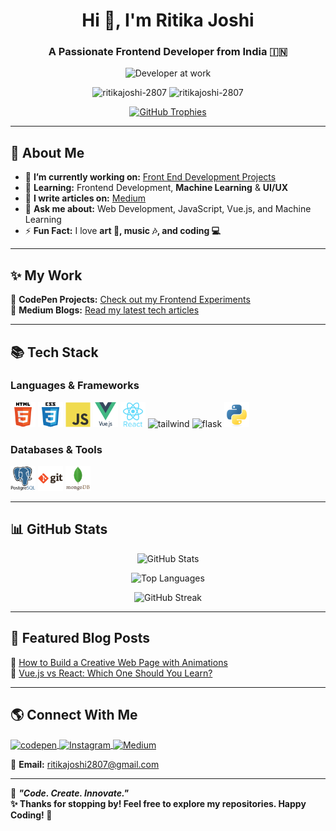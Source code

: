 <h1 align="center">Hi 👋, I'm Ritika Joshi</h1>
<h3 align="center">A Passionate Frontend Developer from India 🇮🇳</h3>

<p align="center">
  <img src="https://github.com/RitikaJoshi-2807/RitikaJoshi-2807/blob/main/person-playing-3d-video-games-device.jpg" alt="Developer at work" width="600"/>
</p>


<p align="center">
  <img src="https://komarev.com/ghpvc/?username=ritikajoshi-2807&label=Profile%20views&color=0e75b6&style=flat" alt="ritikajoshi-2807" />
  <img src="https://img.shields.io/github/followers/ritikajoshi-2807?label=Followers&style=social" alt="ritikajoshi-2807" />
</p>

<p align="center">
  <a href="https://github.com/ryo-ma/github-profile-trophy">
    <img src="https://github-profile-trophy.vercel.app/?username=ritikajoshi-2807&theme=radical&no-frame=true&margin-w=15&margin-h=15" alt="GitHub Trophies"/>
  </a>
</p>

---

## 🚀 About Me  
- 🔭 **I’m currently working on:** [Front End Development Projects](https://codepen.io/ritikajoshi-2807/pen/rNYgMdQ)  
- 🌱 **Learning:** Frontend Development, **Machine Learning** & **UI/UX**  
- 📝 **I write articles on:** [Medium](https://medium.com/@ritikajoshi2807)  
- 💬 **Ask me about:** Web Development, JavaScript, Vue.js, and Machine Learning  
- ⚡ **Fun Fact:** I love **art 🎨, music 🎶, and coding 💻**  

---

## ✨ My Work  
📌 **CodePen Projects:** [Check out my Frontend Experiments](https://codepen.io/ritikajoshi-2807)  
📌 **Medium Blogs:** [Read my latest tech articles](https://medium.com/@ritikajoshi2807)  

---

## 📚 Tech Stack  
### **Languages & Frameworks**  
<p align="left">
  <img src="https://raw.githubusercontent.com/devicons/devicon/master/icons/html5/html5-original-wordmark.svg" alt="html5" width="40" height="40"/> 
  <img src="https://raw.githubusercontent.com/devicons/devicon/master/icons/css3/css3-original-wordmark.svg" alt="css3" width="40" height="40"/> 
  <img src="https://raw.githubusercontent.com/devicons/devicon/master/icons/javascript/javascript-original.svg" alt="javascript" width="40" height="40"/> 
  <img src="https://raw.githubusercontent.com/devicons/devicon/master/icons/vuejs/vuejs-original-wordmark.svg" alt="vuejs" width="40" height="40"/> 
  <img src="https://raw.githubusercontent.com/devicons/devicon/master/icons/react/react-original-wordmark.svg" alt="react" width="40" height="40"/> 
  <img src="https://www.vectorlogo.zone/logos/tailwindcss/tailwindcss-icon.svg" alt="tailwind" width="40" height="40"/>
  <img src="https://www.vectorlogo.zone/logos/pocoo_flask/pocoo_flask-icon.svg" alt="flask" width="40" height="40"/> 
  <img src="https://raw.githubusercontent.com/devicons/devicon/master/icons/python/python-original.svg" alt="python" width="40" height="40"/> 
</p>

### **Databases & Tools**  
<p align="left">
  <img src="https://raw.githubusercontent.com/devicons/devicon/master/icons/postgresql/postgresql-original-wordmark.svg" alt="postgresql" width="40" height="40"/> 
  <img src="https://raw.githubusercontent.com/devicons/devicon/master/icons/git/git-original-wordmark.svg" alt="git" width="40" height="40"/> 
  <img src="https://raw.githubusercontent.com/devicons/devicon/master/icons/mongodb/mongodb-original-wordmark.svg" alt="mongodb" width="40" height="40"/> 
</p>

---

## 📊 GitHub Stats  
<p align="center">
  <img src="https://github-readme-stats.vercel.app/api?username=ritikajoshi-2807&show_icons=true&theme=radical" alt="GitHub Stats" />
</p>

<p align="center">
  <img src="https://github-readme-stats.vercel.app/api/top-langs/?username=ritikajoshi-2807&layout=compact&theme=radical" alt="Top Languages" />
</p>

<p align="center">
  <img src="https://github-readme-streak-stats.herokuapp.com/?user=ritikajoshi-2807&theme=radical" alt="GitHub Streak" />
</p>

---

## 📌 Featured Blog Posts  
<!-- BLOG-POST-LIST:START -->
🔹 [How to Build a Creative Web Page with Animations](https://medium.com/@ritikajoshi2807)  
🔹 [Vue.js vs React: Which One Should You Learn?](https://medium.com/@ritikajoshi2807)  
<!-- BLOG-POST-LIST:END -->

---

## 🌎 Connect With Me  
<p align="left">
  <a href="https://codepen.io/ritikajoshi-2807" target="blank">
    <img align="center" src="https://raw.githubusercontent.com/rahuldkjain/github-profile-readme-generator/master/src/images/icons/Social/codepen.svg" alt="codepen" height="30" width="40" />
  </a>
  <a href="https://instagram.com/ritikajoshi2807" target="blank">
    <img align="center" src="https://raw.githubusercontent.com/rahuldkjain/github-profile-readme-generator/master/src/images/icons/Social/instagram.svg" alt="Instagram" height="30" width="40" />
  </a>
  <a href="https://medium.com/@ritikajoshi2807" target="blank">
    <img align="center" src="https://raw.githubusercontent.com/rahuldkjain/github-profile-readme-generator/master/src/images/icons/Social/medium.svg" alt="Medium" height="30" width="40" />
  </a>
</p>

📧 **Email:** [ritikajoshi2807@gmail.com](mailto:ritikajoshi2807@gmail.com)  

---

🚀 **_"Code. Create. Innovate."_**  
**✨ Thanks for stopping by! Feel free to explore my repositories. Happy Coding! 🎉**  
